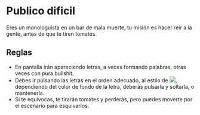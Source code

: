 # Publico dificil

Eres un monologuista en un bar de mala muerte, tu misión es hacer reir a la gente, antes de que te tiren tomates.

## Reglas

- En pantalla irán apareciendo letras, a veces formando palabras, otras veces con pura bullshit.
- Debes ir pulsando las letras en el orden adecuado, al estilo de ![](https://www.youtube.com/watch?v=urPZDjh-lBA), dependiendo del color de fondo de la letra, deberás pulsarla y soltarla, o mantenerla.
- Si te equivocas, te tirarán tomates y perderás, pero puedes moverte por el escenario para esquivarlos.